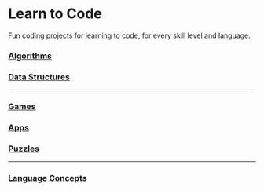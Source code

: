 # Learn to Code

Fun coding projects for learning to code, for every skill level and language.

### [Algorithms](Algorithms)


### [Data Structures](Data%20Structures)

<hr>

### [Games](Games)


### [Apps](Apps)


### [Puzzles](Puzzles)

<hr>

### [Language Concepts](Language%20Concepts)
